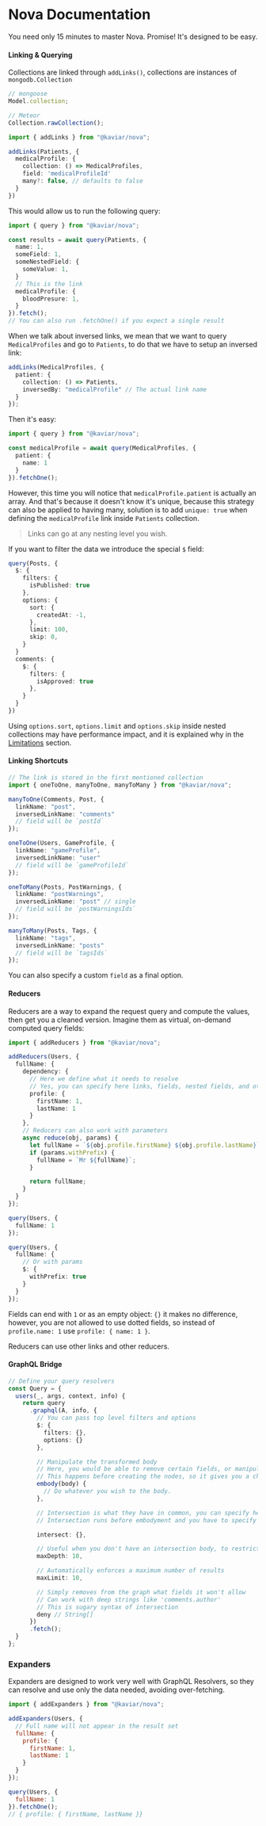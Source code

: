 # Nova Documentation

You need only 15 minutes to master Nova. Promise! It's designed to be easy.

#### Linking & Querying

Collections are linked through `addLinks()`, collections are instances of `mongodb.Collection`

```typescript
// mongoose
Model.collection;

// Meteor
Collection.rawCollection();
```

```typescript
import { addLinks } from "@kaviar/nova";

addLinks(Patients, {
  medicalProfile: {
    collection: () => MedicalProfiles,
    field: 'medicalProfileId'
    many?: false, // defaults to false
  }
})
```

This would allow us to run the following query:

```typescript
import { query } from "@kaviar/nova";

const results = await query(Patients, {
  name: 1,
  someField: 1,
  someNestedField: {
    someValue: 1,
  }
  // This is the link
  medicalProfile: {
    bloodPresure: 1,
  }
}).fetch();
// You can also run .fetchOne() if you expect a single result
```

When we talk about inversed links, we mean that we want to query `MedicalProfiles` and go to `Patients`, to do that we have to setup an inversed link:

```typescript
addLinks(MedicalProfiles, {
  patient: {
    collection: () => Patients,
    inversedBy: "medicalProfile" // The actual link name
  }
});
```

Then it's easy:

```typescript
import { query } from "@kaviar/nova";

const medicalProfile = await query(MedicalProfiles, {
  patient: {
    name: 1
  }
}).fetchOne();
```

However, this time you will notice that `medicalProfile.patient` is actually an array. And that's because it doesn't know it's unique, because this strategy can also be applied to having many, solution is to add `unique: true` when defining the `medicalProfile` link inside `Patients` collection.

> Links can go at any nesting level you wish.

If you want to filter the data we introduce the special `$` field:

```typescript
query(Posts, {
  $: {
    filters: {
      isPublished: true
    },
    options: {
      sort: {
        createdAt: -1,
      },
      limit: 100,
      skip: 0,
    }
  }
  comments: {
    $: {
      filters: {
        isApproved: true
      },
    }
  }
})
```

Using `options.sort`, `options.limit` and `options.skip` inside nested collections may have performance impact, and it is explained why in the [Limitations](./limitations.md) section.

#### Linking Shortcuts

```typescript
// The link is stored in the first mentioned collection
import { oneToOne, manyToOne, manyToMany } from "@kaviar/nova";

manyToOne(Comments, Post, {
  linkName: "post",
  inversedLinkName: "comments"
  // field will be `postId`
});

oneToOne(Users, GameProfile, {
  linkName: "gameProfile",
  inversedLinkName: "user"
  // field will be `gameProfileId`
});

oneToMany(Posts, PostWarnings, {
  linkName: "postWarnings",
  inversedLinkName: "post" // single
  // field will be `postWarningsIds`
});

manyToMany(Posts, Tags, {
  linkName: "tags",
  inversedLinkName: "posts"
  // field will be `tagsIds`
});
```

You can also specify a custom `field` as a final option.

#### Reducers

Reducers are a way to expand the request query and compute the values, then get you a cleaned version. Imagine them as virtual, on-demand computed query fields:

```typescript
import { addReducers } from "@kaviar/nova";

addReducers(Users, {
  fullName: {
    dependency: {
      // Here we define what it needs to resolve
      // Yes, you can specify here links, fields, nested fields, and other reducers as well
      profile: {
        firstName: 1,
        lastName: 1
      }
    },
    // Reducers can also work with parameters
    async reduce(obj, params) {
      let fullName = `${obj.profile.firstName} ${obj.profile.lastName}`;
      if (params.withPrefix) {
        fullName = `Mr ${fullName}`;
      }

      return fullName;
    }
  }
});
```

```typescript
query(Users, {
  fullName: 1
});

query(Users, {
  fullName: {
    // Or with params
    $: {
      withPrefix: true
    }
  }
});
```

Fields can end with `1` or as an empty object: `{}` it makes no difference, however, you are not allowed to use dotted fields, so instead of `profile.name: 1` use `profile: { name: 1 }`.

Reducers can use other links and other reducers.

#### GraphQL Bridge

```typescript
// Define your query resolvers
const Query = {
  users(_, args, context, info) {
    return query
      .graphql(A, info, {
        // You can pass top level filters and options
        $: {
          filters: {},
          options: {}
        },

        // Manipulate the transformed body
        // Here, you would be able to remove certain fields, or manipulate the Nova Query body
        // This happens before creating the nodes, so it gives you a chance to do whatever you wish
        embody(body) {
          // Do whatever you wish to the body.
        },

        // Intersection is what they have in common, you can specify here a query-like Body
        // Intersection runs before embodyment and you have to specify `$: 1` in the body if you want parameterable queries

        intersect: {},

        // Useful when you don't have an intersection body, to restrict the limit of depth, to avoid a nested GraphQL attack
        maxDepth: 10,

        // Automatically enforces a maximum number of results
        maxLimit: 10,

        // Simply removes from the graph what fields it won't allow
        // Can work with deep strings like 'comments.author'
        // This is sugary syntax of intersection
        deny // String[]
      })
      .fetch();
  }
};
```

### Expanders

Expanders are designed to work very well with GraphQL Resolvers, so they can resolve and use only the data needed, avoiding over-fetching.

```js
import { addExpanders } from "@kaviar/nova";

addExpanders(Users, {
  // Full name will not appear in the result set
  fullName: {
    profile: {
      firstName: 1,
      lastName: 1
    }
  }
});

query(Users, {
  fullName: 1
}).fetchOne();
// { profile: { firstName, lastName }}
```
